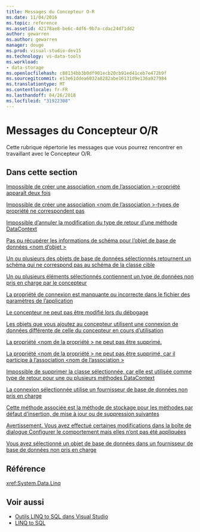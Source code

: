 ```yaml
---
title: Messages du Concepteur O-R
ms.date: 11/04/2016
ms.topic: reference
ms.assetid: 42178ae8-be6c-4df6-9b7a-cdac24d71dd2
author: gewarren
ms.author: gewarren
manager: douge
ms.prod: visual-studio-dev15
ms.technology: vs-data-tools
ms.workload:
- data-storage
ms.openlocfilehash: c88134bb3b0df901ecb20cb91ed41ceb7e472b9f
ms.sourcegitcommit: e13e61ddea6032a8282abe16131d9e136a927984
ms.translationtype: MT
ms.contentlocale: fr-FR
ms.lasthandoff: 04/26/2018
ms.locfileid: "31922308"
---
```

# <a name="or-designer-messages"></a>Messages du Concepteur O/R

Cette rubrique répertorie les messages que vous pourrez rencontrer en travaillant avec le Concepteur O/R.

## <a name="in-this-section"></a>Dans cette section

 [Impossible de créer une association \<nom de l’association >-propriété apparaît deux fois](../data-tools/cannot-create-an-association-association-name-property-listed-twice.md)

 [Impossible de créer une association \<nom de l’association >-types de propriété ne correspondent pas](../data-tools/cannot-create-an-association-association-name-property-types-do-not-match.md)

 [Impossible d’annuler la modification du type de retour d’une méthode DataContext](../data-tools/changing-the-return-type-of-a-datacontext-method-cannot-be-undone.md)

 [Pas pu récupérer les informations de schéma pour l’objet de base de données \<nom d’objet >](../data-tools/could-not-retrieve-schema-information-for-database-object-object-name.md)

 [Un ou plusieurs des objets de base de données sélectionnés retournent un schéma qui ne correspond pas au schéma de la classe cible](../data-tools/one-or-more-selected-database-objects-return-a-schema-that-does-not-match-the-schema-of-the-target-class.md)

 [Un ou plusieurs éléments sélectionnés contiennent un type de données non pris en charge par le concepteur](../data-tools/one-or-more-selected-items-contain-a-data-type-that-is-not-supported-by-the-designer.md)

 [La propriété de connexion est manquante ou incorrecte dans le fichier des paramètres de l’application](../data-tools/the-connection-property-in-the-application-settings-file-is-missing-or-incorrect.md)

 [Le concepteur ne peut pas être modifié lors du débogage](../data-tools/the-designer-cannot-be-modified-while-debugging.md)

 [Les objets que vous ajoutez au concepteur utilisent une connexion de données différente de celle du concepteur en cours d’utilisation](../data-tools/the-objects-you-are-adding-to-the-designer-use-a-different-data-connection-than-the-designer-is-currently-using.md)

 [La propriété \<nom de la propriété > ne peut pas être supprimé.](../data-tools/the-property-property-name-cannot-be-deleted.md)

 [La propriété \<nom de la propriété > ne peut pas être supprimé, car il participe à l’association \<nom de l’association >](../data-tools/the-property-property-name-cannot-be-deleted-because-it-is-participating-in-the-association-association-name.md)

 [Impossible de supprimer la classe sélectionnée, car elle est utilisée comme type de retour pour une ou plusieurs méthodes DataContext](../data-tools/the-selected-class-cannot-be-deleted-because-it-is-used-as-a-return-type-for-one-or-more-datacontext-methods.md)

 [La connexion sélectionnée utilise un fournisseur de base de données non pris en charge](../data-tools/the-selected-connection-uses-an-unsupported-database-provider.md)

 [Cette méthode associée est la méthode de stockage pour les méthodes par défaut d’insertion, de mise à jour ou de suppression suivantes](../data-tools/this-related-method-is-the-backing-method-for-the-following-default-insert-update-or-delete-methods.md)

 [Avertissement. Vous avez effectué certaines modifications dans la boîte de dialogue Configurer le comportement mais elles n’ont pas été appliquées](../data-tools/warning-changes-have-been-made-to-the-configure-behavior-dialog-box-that-have-not-been-applied.md)

 [Vous avez sélectionné un objet de base de données dans un fournisseur de base de données non pris en charge](../data-tools/you-have-selected-a-database-object-from-an-unsupported-database-provider.md)

## <a name="reference"></a>Référence

<xref:System.Data.Linq>

## <a name="see-also"></a>Voir aussi

- [Outils LINQ to SQL dans Visual Studio](../data-tools/linq-to-sql-tools-in-visual-studio2.md)
- [LINQ to SQL](/dotnet/framework/data/adonet/sql/linq/index)